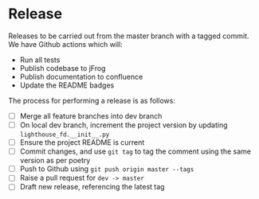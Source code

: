 # Release

Releases to be carried out from the master branch with a tagged commit.
We have Github actions which will:

- Run all tests
- Publish codebase to jFrog
- Publish documentation to confluence
- Update the README badges

The process for performing a release is as follows:

- [ ] Merge all feature branches into dev branch
- [ ] On local dev branch, increment the project version by updating `lighthouse_fd.__init__.py`
- [ ] Ensure the project README is current
- [ ] Commit changes, and use `git tag` to tag the comment using the same version as per poetry
- [ ] Push to Github using `git push origin master --tags`
- [ ] Raise a pull request for `dev -> master`
- [ ] Draft new release, referencing the latest tag

